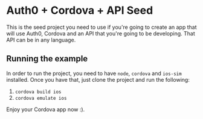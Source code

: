# Auth0 + Cordova + API Seed

This is the seed project you need to use if you're going to create an app that will use Auth0, Cordova and an API that you're going to be developing. That API can be in any language.

## Running the example

In order to run the project, you need to have `node`, `cordova` and `ios-sim` installed.
Once you have that, just clone the project and run the following:

1. `cordova build ios`
1. `cordova emulate ios`

Enjoy your Cordova app now :).

